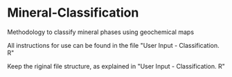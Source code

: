 # Mineral-Classification
Methodology to classify mineral phases using geochemical maps

All instructions for use can be found in the file "User Input - Classification. R"

Keep the riginal file structure, as explained in "User Input - Classification. R"
